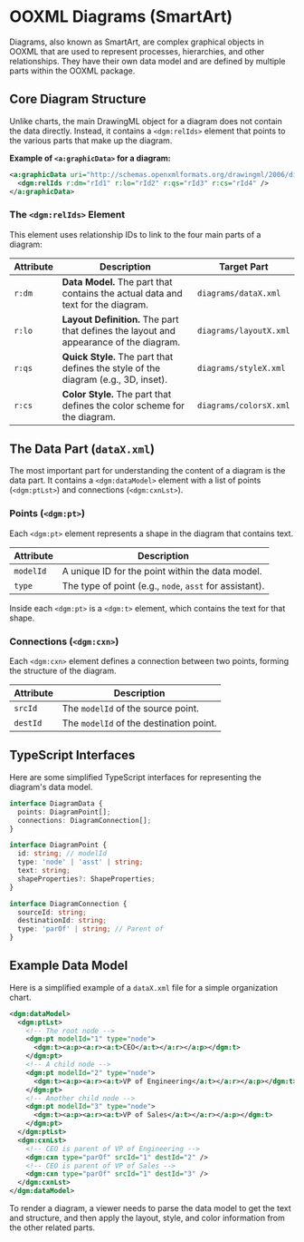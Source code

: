 # OOXML Diagrams (SmartArt)

Diagrams, also known as SmartArt, are complex graphical objects in OOXML that are used to represent processes, hierarchies, and other relationships. They have their own data model and are defined by multiple parts within the OOXML package.

## Core Diagram Structure

Unlike charts, the main DrawingML object for a diagram does not contain the data directly. Instead, it contains a `<dgm:relIds>` element that points to the various parts that make up the diagram.

**Example of `<a:graphicData>` for a diagram:**
```xml
<a:graphicData uri="http://schemas.openxmlformats.org/drawingml/2006/diagram">
  <dgm:relIds r:dm="rId1" r:lo="rId2" r:qs="rId3" r:cs="rId4" />
</a:graphicData>
```

### The `<dgm:relIds>` Element

This element uses relationship IDs to link to the four main parts of a diagram:

| Attribute | Description | Target Part |
| --- | --- | --- |
| `r:dm` | **Data Model.** The part that contains the actual data and text for the diagram. | `diagrams/dataX.xml` |
| `r:lo` | **Layout Definition.** The part that defines the layout and appearance of the diagram. | `diagrams/layoutX.xml` |
| `r:qs` | **Quick Style.** The part that defines the style of the diagram (e.g., 3D, inset). | `diagrams/styleX.xml` |
| `r:cs` | **Color Style.** The part that defines the color scheme for the diagram. | `diagrams/colorsX.xml` |

## The Data Part (`dataX.xml`)

The most important part for understanding the content of a diagram is the data part. It contains a `<dgm:dataModel>` element with a list of points (`<dgm:ptLst>`) and connections (`<dgm:cxnLst>`).

### Points (`<dgm:pt>`)

Each `<dgm:pt>` element represents a shape in the diagram that contains text.

| Attribute | Description |
| --- | --- |
| `modelId` | A unique ID for the point within the data model. |
| `type` | The type of point (e.g., `node`, `asst` for assistant). |

Inside each `<dgm:pt>` is a `<dgm:t>` element, which contains the text for that shape.

### Connections (`<dgm:cxn>`)

Each `<dgm:cxn>` element defines a connection between two points, forming the structure of the diagram.

| Attribute | Description |
| --- | --- |
| `srcId` | The `modelId` of the source point. |
| `destId` | The `modelId` of the destination point. |

## TypeScript Interfaces

Here are some simplified TypeScript interfaces for representing the diagram's data model.

```typescript
interface DiagramData {
  points: DiagramPoint[];
  connections: DiagramConnection[];
}

interface DiagramPoint {
  id: string; // modelId
  type: 'node' | 'asst' | string;
  text: string;
  shapeProperties?: ShapeProperties;
}

interface DiagramConnection {
  sourceId: string;
  destinationId: string;
  type: 'parOf' | string; // Parent of
}
```

## Example Data Model

Here is a simplified example of a `dataX.xml` file for a simple organization chart.

```xml
<dgm:dataModel>
  <dgm:ptLst>
    <!-- The root node -->
    <dgm:pt modelId="1" type="node">
      <dgm:t><a:p><a:r><a:t>CEO</a:t></a:r></a:p></dgm:t>
    </dgm:pt>
    <!-- A child node -->
    <dgm:pt modelId="2" type="node">
      <dgm:t><a:p><a:r><a:t>VP of Engineering</a:t></a:r></a:p></dgm:t>
    </dgm:pt>
    <!-- Another child node -->
    <dgm:pt modelId="3" type="node">
      <dgm:t><a:p><a:r><a:t>VP of Sales</a:t></a:r></a:p></dgm:t>
    </dgm:pt>
  </dgm:ptLst>
  <dgm:cxnLst>
    <!-- CEO is parent of VP of Engineering -->
    <dgm:cxn type="parOf" srcId="1" destId="2" />
    <!-- CEO is parent of VP of Sales -->
    <dgm:cxn type="parOf" srcId="1" destId="3" />
  </dgm:cxnLst>
</dgm:dataModel>
```

To render a diagram, a viewer needs to parse the data model to get the text and structure, and then apply the layout, style, and color information from the other related parts.
